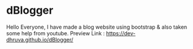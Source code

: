 # dBlogger
Hello Everyone, I have made a blog website using bootstrap & also taken some help from youtube.
Preview Link : https://dev-dhruva.github.io/dBlogger/
